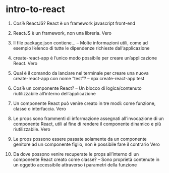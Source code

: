 # intro-to-react

1. Cos’è ReactJS?
React è un framework javascript front-end

2. ReactJS è un framework, non una libreria.
Vero

3. Il file package.json contiene…
– Molte informazioni utili, come ad esempio l’elenco di tutte le dipendenze richieste dall’applicazione

4. create-react-app è l’unico modo possibile per creare un’applicazione React.
Vero

5. Qual è il comando da lanciare nel terminale per creare una nuova create-react-app con nome “test”?
– npx create-react-app test

6. Cos’è un componente React?
– Un blocco di logica/contenuto riutilizzabile all’interno dell’applicazione

7. Un componente React può venire creato in tre modi: come funzione, classe o interfaccia.
Vero

8. Le props sono frammenti di informazione assegnati all’invocazione di un componente React, utili al fine di rendere il componente dinamico e più riutilizzabile.
Vero

9. Le props possono essere passate solamente da un componente genitore ad un componente figlio, non è possibile fare il contrario 
Vero

10. Da dove possono venire recuperate le props all’interno di un componente React creato come classe?
– Sono proprietà contenute in un oggetto accessibile attraverso i parametri della funzione
